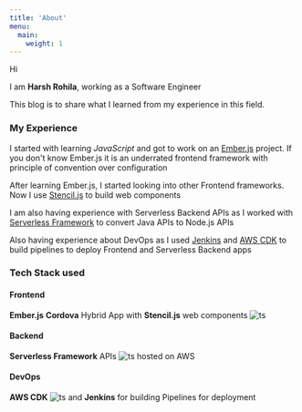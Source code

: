 ```yaml
---
title: 'About'
menu:
  main:
    weight: 1
---
```


Hi

I am **Harsh Rohila**, working as a Software Engineer

This blog is to share what I learned from my experience in this field.

### My Experience

I started with learning _JavaScript_ and got to work on an [Ember.js](https://emberjs.com/) project. If you don't know Ember.js it is an underrated frontend framework with principle of convention over configuration

After learning Ember.js, I started looking into other Frontend frameworks. Now I use [Stencil.js](https://stenciljs.com/) to build web components

I am also having experience with Serverless Backend APIs as I worked with [Serverless Framework](https://www.serverless.com/) to convert Java APIs to Node.js APIs

Also having experience about DevOps as I used [Jenkins](https://www.jenkins.io/) and [AWS CDK](https://aws.amazon.com/cdk/) to build pipelines to deploy Frontend and Serverless Backend apps

### Tech Stack used

#### Frontend

**Ember.js** **Cordova** Hybrid App with **Stencil.js** web components ![ts](https://badgen.net/badge/Built%20With/TypeScript/blue)

#### Backend

**Serverless Framework** APIs ![ts](https://badgen.net/badge/Built%20With/TypeScript/blue) hosted on AWS

#### DevOps

**AWS CDK** ![ts](https://badgen.net/badge/Built%20With/TypeScript/blue) and **Jenkins** for building Pipelines for deployment
